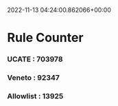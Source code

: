 2022-11-13 04:24:00.862066+00:00
# Rule Counter 
 ### UCATE : 703978

 ### Veneto : 92347

 ### Allowlist : 13925